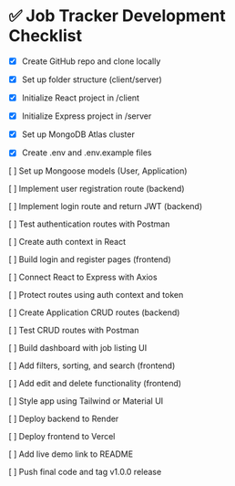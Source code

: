 # ✅ Job Tracker Development Checklist

- [x] Create GitHub repo and clone locally

- [x] Set up folder structure (client/server)

- [X] Initialize React project in /client

- [X] Initialize Express project in /server

- [X] Set up MongoDB Atlas cluster

- [X] Create .env and .env.example files

[ ] Set up Mongoose models (User, Application)

[ ] Implement user registration route (backend)

[ ] Implement login route and return JWT (backend)

[ ] Test authentication routes with Postman

[ ] Create auth context in React

[ ] Build login and register pages (frontend)

[ ] Connect React to Express with Axios

[ ] Protect routes using auth context and token

[ ] Create Application CRUD routes (backend)

[ ] Test CRUD routes with Postman

[ ] Build dashboard with job listing UI

[ ] Add filters, sorting, and search (frontend)

[ ] Add edit and delete functionality (frontend)

[ ] Style app using Tailwind or Material UI

[ ] Deploy backend to Render

[ ] Deploy frontend to Vercel

[ ] Add live demo link to README

[ ] Push final code and tag v1.0.0 release
